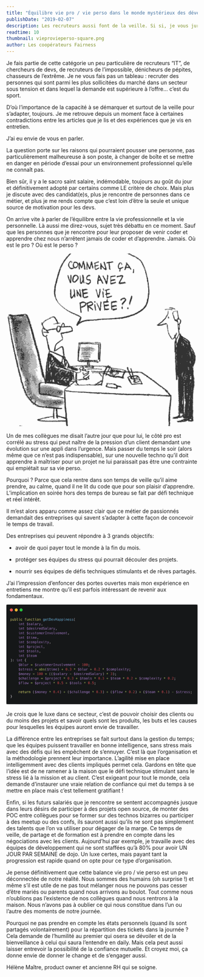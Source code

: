 ```yaml
---
title: "Équilibre vie pro / vie perso dans le monde mystérieux des développeurs"
publishDate: "2019-02-07"
description: Les recruteurs aussi font de la veille. Si si, je vous jure, de la veille de recruteurs. De la veille sur la façon d’approcher les candidats, leurs motivations, leurs envies, leurs façons d’évoluer dans leurs carrières et de choisir leurs futures entreprises.
readtime: 10
thumbnail: vieprovieperso-square.png
author: Les coopérateurs Fairness
---
```

Je fais partie de cette catégorie un peu particulière de recruteurs “IT”, de chercheurs de devs, de recruteurs de l’impossible, dénicheurs de pépites, chasseurs de l’extrême. Je ne vous fais pas un tableau : recruter des personnes qui sont parmi les plus sollicitées du marché dans un secteur sous tension et dans lequel la demande est supérieure à l’offre... c’est du sport.

D’où l’importance de la capacité à se démarquer et surtout de la veille pour s’adapter, toujours. Je me retrouve depuis un moment face à certaines contradictions entre les articles que je lis et des expériences que je vis en entretien.

J’ai eu envie de vous en parler.

La question porte sur les raisons qui pourraient pousser une personne, pas particulièrement malheureuse à son poste, à changer de boîte et se mettre en danger en période d’essai pour un environnement professionnel qu’elle ne connaît pas.

Bien sûr, il y a le sacro saint salaire, indémodable, toujours au goût du jour et définitivement adopté par certains comme LE critère de choix. Mais plus je discute avec des candidat(e)s, plus je rencontre de personnes dans ce métier, et plus je me rends compte que c’est loin d’être la seule et unique source de motivation pour les devs.

On arrive vite à parler de l’équilibre entre la vie professionnelle et la vie personnelle. Là aussi me direz-vous, sujet très débattu en ce moment. Sauf que les personnes que je rencontre pour leur proposer de venir coder et apprendre chez nous n’arrêtent jamais de coder et d’apprendre. Jamais. Où est le pro ? Où est le perso ?

![Comment ça vous avez une vie privée ?](/blog/images/comment-ca-vie-privee.png)

Un de mes collègues me disait l’autre jour que pour lui, le côté pro est corrélé au stress qui peut naître de la pression d’un client demandant une évolution sur une appli dans l’urgence. Mais passer du temps le soir (alors même que ce n’est pas indispensable), sur une nouvelle techno qu’il doit apprendre à maîtriser pour un projet ne lui paraissait pas être une contrainte qui empiétait sur sa vie perso.

Pourquoi ? Parce que cela rentre dans son temps de veille qu’il aime prendre, au calme, quand il ne lit du code que pour son plaisir d’apprendre. L’implication en soirée hors des temps de bureau se fait par défi technique et réel intérêt.

Il m’est alors apparu comme assez clair que ce métier de passionnés demandait des entreprises qui savent s’adapter à cette façon de concevoir le temps de travail.

Des entreprises qui peuvent répondre à 3 grands objectifs:

* avoir de quoi payer tout le monde à la fin du mois.

* protéger ses équipes du stress qui pourrait découler des projets.

* nourrir ses équipes de défis techniques stimulants et de rêves partagés.

J’ai l’impression d’enfoncer des portes ouvertes mais mon expérience en entretiens me montre qu’il est parfois intéressant de revenir aux fondamentaux.

![Comment ça vous avez une vie privée ?](/blog/images/vieprovieperso.png)

Je crois que le luxe dans ce secteur, c’est de pouvoir choisir des clients ou du moins des projets et savoir quels sont les produits, les buts et les causes pour lesquelles les équipes auront envie de travailler.

La différence entre les entreprises se fait surtout dans la gestion du temps; que les équipes puissent travailler en bonne intelligence, sans stress mais avec des défis qui les empêchent de s’ennuyer. C’est là que l’organisation et la méthodologie prennent leur importance. L’agilité mise en place intelligemment avec des clients impliqués permet cela. Gardons en tête que l’idée est de ne ramener à la maison que le défi technique stimulant sans le stress lié à la mission et au client. C’est exigeant pour tout le monde, cela demande d’instaurer une vraie relation de confiance qui met du temps à se mettre en place mais c’est tellement gratifiant !

Enfin, si les futurs salariés que je rencontre se sentent accompagnés jusque dans leurs désirs de participer à des projets open source, de monter des POC entre collègues pour se former sur des technos bizarres ou participer à des meetup ou des confs, ils sauront aussi qu’ils ne sont pas simplement des talents que l’on va utiliser pour dégager de la marge. Ce temps de veille, de partage et de formation est à prendre en compte dans les négociations avec les clients. Aujourd’hui par exemple, je travaille avec des équipes de développement qui ne sont staffées qu’à 80% pour avoir UN JOUR PAR SEMAINE de dojo. Un luxe certes, mais payant tant la progression est rapide quand on opte pour ce type d’organisation.

Je pense définitivement que cette balance vie pro / vie perso est un peu déconnectée de notre réalité. Nous sommes des humains (oh surprise !) et même s’il est utile de ne pas tout mélanger nous ne pouvons pas cesser d’être mariés ou parents quand nous arrivons au boulot. Tout comme nous n’oublions pas l’existence de nos collègues quand nous rentrons à la maison. Nous n’avons pas à oublier ce qui nous constitue dans l’un ou l’autre des moments de notre journée.

Pourquoi ne pas prendre en compte les états personnels (quand ils sont partagés volontairement) pour la répartition des tickets dans la journée ? Cela demande de l’humilité au premier qui osera se dévoiler et de la bienveillance à celui qui saura l’entendre en daily. Mais cela peut aussi laisser entrevoir la possibilité de la confiance mutuelle. Et croyez moi, ça donne envie de donner le change et de s’engager aussi.

Hélène Maître, product owner et ancienne RH qui se soigne.
